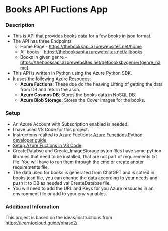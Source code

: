 # Books API Fuctions App

### Description
- This is API that provides books data for a few books in json format.
- The API has three Endpoints:
    - Home Page - https://thebooksapi.azurewebsites.net/home
    - All books - https://thebooksapi.azurewebsites.net/allbooks
    - Books in given genre - https://thebooksapi.azurewebsites.net/getbooksbygenre/{genre_name}
- This API is written in Python using the Azure Python SDK.
- It uses the following Azure Resouces:
    - **Azure Fuctions**: These doe do the heaving Lifting of getting the data from DB and return the Json.
    - **Azure Cosmos DB**: Stores the books data in NoSQL DB.
    - **Azure Blob Storage**: Stores the Cover images for the books.
 
### Setup
- An Azure Account with Subscription enabled is needed.
- I have used VS Code for this project.
- Instructions realted to Azure Fuctions: [Azure Functions Python developer guide](https://learn.microsoft.com/en-us/azure/azure-functions/functions-reference-python?tabs=asgi%2Capplication-level&pivots=python-mode-decorators)
- [Setup Azure Fuctions in VS Code](https://learn.microsoft.com/en-us/azure/azure-functions/create-first-function-vs-code-python?pivots=python-mode-decorators)
- CreateDatabse and Create_ImageStorage pyton files have some python libraries that need to be installed, that are not part of requirements.txt file. You will have to run them through the cmd or create anoter requirements file.
- The data used for books is generated from ChatGPT and is sotred in books.josn file, you can change the data according to your needs and push it to DB as needed vai CreateDatabse file.
- You will need to add the URL and Keys for you Azure resouces in an environment file or add to your env variables.

### Additional Infomation
This project is based on the ideas/instructions from https://learntocloud.guide/phase2/ 


  
